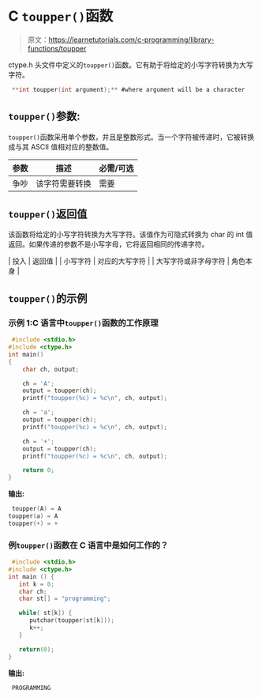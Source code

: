 # C `toupper()`函数

> 原文：<https://learnetutorials.com/c-programming/library-functions/toupper>

ctype.h 头文件中定义的`toupper()`函数。它有助于将给定的小写字符转换为大写字符。

```c
 **int toupper(int argument);** #where argument will be a character 

```

## `toupper()`参数:

`toupper()`函数采用单个参数，并且是整数形式。当一个字符被传递时，它被转换成与其 ASCII 值相对应的整数值。

| 参数 | 描述 | 必需/可选 |
| --- | --- | --- |
| 争吵 | 该字符需要转换 | 需要 |

## `toupper()`返回值

该函数将给定的小写字符转换为大写字符。该值作为可隐式转换为 char 的 int 值返回。如果传递的参数不是小写字母，它将返回相同的传递字符。

| 投入 | 返回值 |
| 小写字符 | 对应的大写字符 |
| 大写字符或非字母字符 | 角色本身 |

## `toupper()`的示例

### 示例 1:C 语言中`toupper()`函数的工作原理

```c
 #include <stdio.h>
#include <ctype.h>
int main()
{
    char ch, output;

    ch = 'A';
    output = toupper(ch);
    printf("toupper(%c) = %c\n", ch, output);

    ch = 'a';
    output = toupper(ch);
    printf("toupper(%c) = %c\n", ch, output);

    ch = '+';
    output = toupper(ch);
    printf("toupper(%c) = %c\n", ch, output);

    return 0;
} 

```

**输出:**

```c
 toupper(A) = A
toupper(a) = A
toupper(+) = + 
```

### 例`toupper()`函数在 C 语言中是如何工作的？

```c
 #include <stdio.h>
#include <ctype.h>
int main () {
   int k = 0;
   char ch;
   char st[] = "programming";

   while( st[k]) {
      putchar(toupper(st[k]));
      k++;
   }

   return(0);
} 

```

**输出:**

```c
 PROGRAMMING 
```